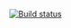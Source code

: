 [![Build status](https://ci.appveyor.com/api/projects/status/e0ob0aassowandhh?svg=true)](https://ci.appveyor.com/project/tpecherkina/ahj-testing)
